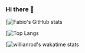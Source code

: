 ### Hi there 👋

[![Fabio's GitHub stats](https://github-readme-stats.vercel.app/api?username=theenergici&count_private=true&show_icons=true&theme=codeSTACKr)

[![Top Langs](https://github-readme-stats.vercel.app/api/top-langs/?username=theEnergici&langs_count=8&theme=codeSTACKr)

[![willianrod's wakatime stats](https://github-readme-stats.vercel.app/api/wakatime?username=theenergici&theme=codeSTACKr)

<!--
**theenergici/theenergici** is a ✨ _special_ ✨ repository because its `README.md` (this file) appears on your GitHub profile.

Here are some ideas to get you started:

- 🔭 I’m currently working on ...
- 🌱 I’m currently learning ...
- 👯 I’m looking to collaborate on ...
- 🤔 I’m looking for help with ...
- 💬 Ask me about ...
- 📫 How to reach me: ...
- 😄 Pronouns: ...
- ⚡ Fun fact: ...
-->
